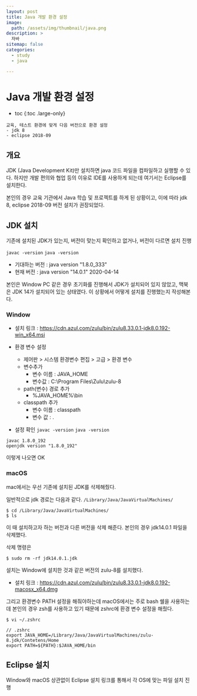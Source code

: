 ```yaml
---
layout: post
title: Java 개발 환경 설정
image:
  path: /assets/img/thumbnail/java.png
description: >
  자바
sitemap: false
categories:
  - study
  - java

---
```

# Java 개발 환경 설정

* toc
{:toc .large-only}

~~~
교육, 테스트 환경에 맞게 다음 버전으로 환경 설정
- jdk 8
- eclipse 2018-09
~~~

## 개요

JDK (Java Development Kit)만 설치하면 java 코드 파일을 컴파일하고 실행할 수 있다. 하지만 개발 편의와 협업 등의 이유로 IDE를 사용하게 되는데 여기서는 Eclipse를 설치한다.

본인의 경우 교육 기관에서 Java 학습 및 프로젝트를 하게 된 상황이고, 이에 따라 jdk 8, eclipse 2018-09 버전 설치가 권장되었다.

## JDK 설치

기존에 설치된 JDK가 있는지, 버전이 맞는지 확인하고
없거나, 버전이 다르면 설치 진행

`javac -version`
`java -version`

* 기대하는 버전 : java version "1.8.0_333"
* 현재 버전 : java version "14.0.1" 2020-04-14

본인은 Window PC 같은 경우 초기화를 진행해서 JDK가 설치되어 있지 않았고, 맥북은 JDK 14가 설치되어 있는 상태였다.
이 상황에서 어떻게 설치를 진행했는지 작성해본다.

### Window

* 설치 링크 : https://cdn.azul.com/zulu/bin/zulu8.33.0.1-jdk8.0.192-win_x64.msi

* 환경 변수 설정
  * 제어판 > 시스템 환경변수 편집 > 고급 > 환경 변수
  * 변수추가
    * 변수 이름 : JAVA_HOME
    * 변수값 : C:\Program Files\Zulu\zulu-8
  * path(변수) 경로 추가
    * %JAVA_HOME%\bin
  * classpath 추가
    * 변수 이름 : classpath
    * 변수 값 : .
* 설정 확인
`javac -version`
`java -version`


```
javac 1.8.0_192
openjdk version "1.8.0_192"
```
이렇게 나오면 OK

### macOS

mac에서는 우선 기존에 설치된 JDK를 삭제해줬다.

일반적으로 jdk 경로는 다음과 같다.
`/Library/Java/JavaVirtualMachines/`

```
$ cd /Library/Java/JavaVirtualMachines/
$ ls
```
이 때 설치하고자 하는 버전과 다른 버전을 삭제 해준다.
본인의 경우 jdk14.0.1 파일을 삭제했다.

삭제 명령은
```
$ sudo rm -rf jdk14.0.1.jdk
```

설치는 Window에 설치한 것과 같은 버전의 zulu-8를 설치했다.
* 설치 링크 : https://cdn.azul.com/zulu/bin/zulu8.33.0.1-jdk8.0.192-macosx_x64.dmg

그리고 환경변수 PATH 설정을 해줘야하는데
macOS에서는 주로 bash 쉘을 사용하는데 본인의 경우 zsh를 사용하고 있기 때문에 zshrc에 환경 변수 설정을 해줬다.

```
$ vi ~/.zshrc
```
```
// .zshrc
export JAVA_HOME=/Library/Java/JavaVirtualMachines/zulu-8.jdk/Contetens/Home
export PATH=${PATH}:$JAVA_HOME/bin
```

## Eclipse 설치

Window와 macOS 상관없이 Eclipse 설치 링크를 통해서 각 OS에 맞는 파일 설치 진행
